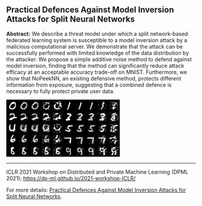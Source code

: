 ## Practical Defences Against Model Inversion Attacks for Split Neural Networks

**Abstract:** We describe a threat model under which a split network-based federated learning system is susceptible to a model inversion attack by a malicious computational server. We demonstrate that the attack can be successfully performed with limited knowledge of the data distribution by the attacker. We propose a simple additive noise method to defend against model inversion, finding that the method can significantly reduce attack efficacy at an acceptable accuracy trade-off on MNIST. Furthermore, we show that NoPeekNN, an existing defensive method, protects different information from exposure, suggesting that a combined defence is necessary to fully protect private user data.


<picture>
    <source type="images/webp" srcset="/images/practical_defences.webp" />
    <source type="images/png" srcset="/images/practical_defences.png" />
    <img class="z-depth-1" src="/images/practical_defences.png" alt="Practical Defences Against Model Inversion Attacks for Split Neural Networks">
</picture>

<br>

---


ICLR 2021 Workshop on Distributed and Private Machine Learning (DPML 2021); https://dp-ml.github.io/2021-workshop-ICLR/

For more details: [Practical Defences Against Model Inversion Attacks for Split Neural Networks](https://arxiv.org/abs/2104.05743).

